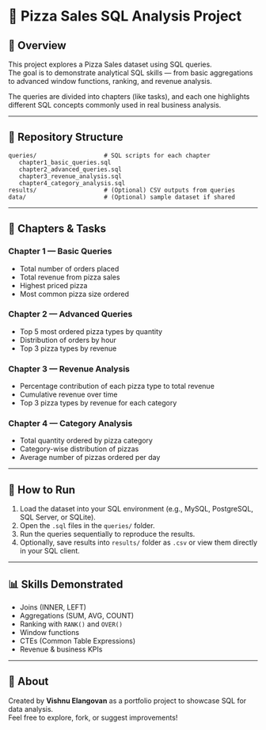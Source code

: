 # 🍕 Pizza Sales SQL Analysis Project

## 📌 Overview
This project explores a Pizza Sales dataset using SQL queries.  
The goal is to demonstrate analytical SQL skills — from basic aggregations to advanced window functions, ranking, and revenue analysis.

The queries are divided into chapters (like tasks), and each one highlights different SQL concepts commonly used in real business analysis.

---

## 📂 Repository Structure
```
queries/                   # SQL scripts for each chapter
   chapter1_basic_queries.sql
   chapter2_advanced_queries.sql
   chapter3_revenue_analysis.sql
   chapter4_category_analysis.sql
results/                   # (Optional) CSV outputs from queries
data/                      # (Optional) sample dataset if shared
```

---

## 📝 Chapters & Tasks

### Chapter 1 — Basic Queries
- Total number of orders placed
- Total revenue from pizza sales
- Highest priced pizza
- Most common pizza size ordered

### Chapter 2 — Advanced Queries
- Top 5 most ordered pizza types by quantity
- Distribution of orders by hour
- Top 3 pizza types by revenue

### Chapter 3 — Revenue Analysis
- Percentage contribution of each pizza type to total revenue
- Cumulative revenue over time
- Top 3 pizza types by revenue for each category

### Chapter 4 — Category Analysis
- Total quantity ordered by pizza category
- Category-wise distribution of pizzas
- Average number of pizzas ordered per day

---

## 🚀 How to Run
1. Load the dataset into your SQL environment (e.g., MySQL, PostgreSQL, SQL Server, or SQLite).  
2. Open the `.sql` files in the `queries/` folder.  
3. Run the queries sequentially to reproduce the results.  
4. Optionally, save results into `results/` folder as `.csv` or view them directly in your SQL client.

---

## 📊 Skills Demonstrated
- Joins (INNER, LEFT)
- Aggregations (SUM, AVG, COUNT)
- Ranking with `RANK()` and `OVER()`
- Window functions
- CTEs (Common Table Expressions)
- Revenue & business KPIs

---

## 🙋 About
Created by **Vishnu Elangovan** as a portfolio project to showcase SQL for data analysis.  
Feel free to explore, fork, or suggest improvements!
